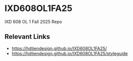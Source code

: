 # IXD608OL1FA25
IXD 608 OL 1 Fall 2025 Repo

## Relevant Links
- https://hdtiendesign.github.io/IXD608OL1FA25/
- https://hdtiendesign.github.io/IXD608OL1FA25/styleguide
